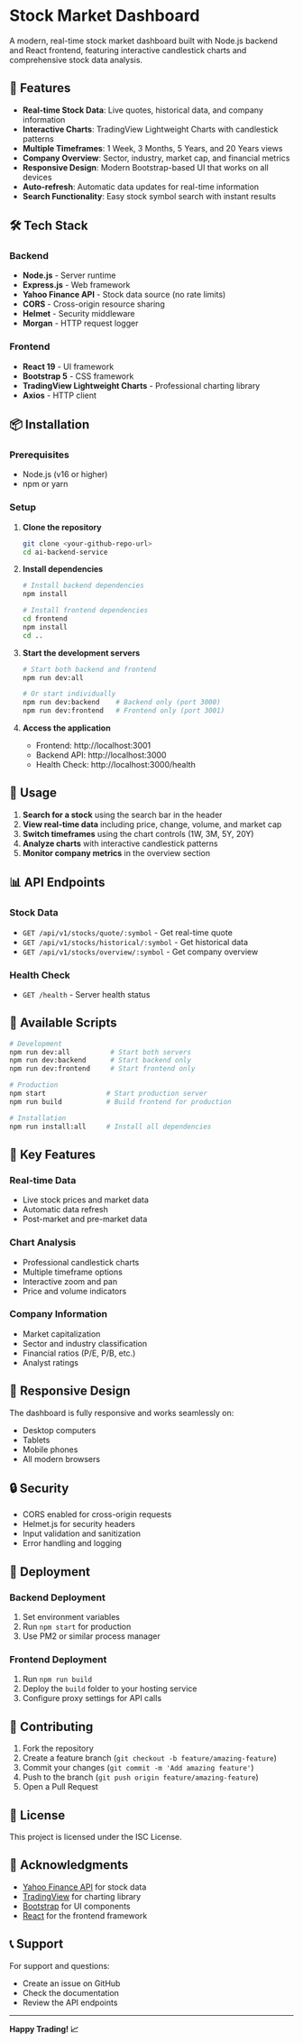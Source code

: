 # Stock Market Dashboard

A modern, real-time stock market dashboard built with Node.js backend and React frontend, featuring interactive candlestick charts and comprehensive stock data analysis.

## 🚀 Features

- **Real-time Stock Data**: Live quotes, historical data, and company information
- **Interactive Charts**: TradingView Lightweight Charts with candlestick patterns
- **Multiple Timeframes**: 1 Week, 3 Months, 5 Years, and 20 Years views
- **Company Overview**: Sector, industry, market cap, and financial metrics
- **Responsive Design**: Modern Bootstrap-based UI that works on all devices
- **Auto-refresh**: Automatic data updates for real-time information
- **Search Functionality**: Easy stock symbol search with instant results

## 🛠️ Tech Stack

### Backend
- **Node.js** - Server runtime
- **Express.js** - Web framework
- **Yahoo Finance API** - Stock data source (no rate limits)
- **CORS** - Cross-origin resource sharing
- **Helmet** - Security middleware
- **Morgan** - HTTP request logger

### Frontend
- **React 19** - UI framework
- **Bootstrap 5** - CSS framework
- **TradingView Lightweight Charts** - Professional charting library
- **Axios** - HTTP client

## 📦 Installation

### Prerequisites
- Node.js (v16 or higher)
- npm or yarn

### Setup

1. **Clone the repository**
   ```bash
   git clone <your-github-repo-url>
   cd ai-backend-service
   ```

2. **Install dependencies**
   ```bash
   # Install backend dependencies
   npm install
   
   # Install frontend dependencies
   cd frontend
   npm install
   cd ..
   ```

3. **Start the development servers**
   ```bash
   # Start both backend and frontend
   npm run dev:all
   
   # Or start individually
   npm run dev:backend    # Backend only (port 3000)
   npm run dev:frontend   # Frontend only (port 3001)
   ```

4. **Access the application**
   - Frontend: http://localhost:3001
   - Backend API: http://localhost:3000
   - Health Check: http://localhost:3000/health

## 🎯 Usage

1. **Search for a stock** using the search bar in the header
2. **View real-time data** including price, change, volume, and market cap
3. **Switch timeframes** using the chart controls (1W, 3M, 5Y, 20Y)
4. **Analyze charts** with interactive candlestick patterns
5. **Monitor company metrics** in the overview section

## 📊 API Endpoints

### Stock Data
- `GET /api/v1/stocks/quote/:symbol` - Get real-time quote
- `GET /api/v1/stocks/historical/:symbol` - Get historical data
- `GET /api/v1/stocks/overview/:symbol` - Get company overview

### Health Check
- `GET /health` - Server health status

## 🔧 Available Scripts

```bash
# Development
npm run dev:all          # Start both servers
npm run dev:backend      # Start backend only
npm run dev:frontend     # Start frontend only

# Production
npm start               # Start production server
npm run build           # Build frontend for production

# Installation
npm run install:all     # Install all dependencies
```

## 🌟 Key Features

### Real-time Data
- Live stock prices and market data
- Automatic data refresh
- Post-market and pre-market data

### Chart Analysis
- Professional candlestick charts
- Multiple timeframe options
- Interactive zoom and pan
- Price and volume indicators

### Company Information
- Market capitalization
- Sector and industry classification
- Financial ratios (P/E, P/B, etc.)
- Analyst ratings

## 📱 Responsive Design

The dashboard is fully responsive and works seamlessly on:
- Desktop computers
- Tablets
- Mobile phones
- All modern browsers

## 🔒 Security

- CORS enabled for cross-origin requests
- Helmet.js for security headers
- Input validation and sanitization
- Error handling and logging

## 🚀 Deployment

### Backend Deployment
1. Set environment variables
2. Run `npm start` for production
3. Use PM2 or similar process manager

### Frontend Deployment
1. Run `npm run build`
2. Deploy the `build` folder to your hosting service
3. Configure proxy settings for API calls

## 🤝 Contributing

1. Fork the repository
2. Create a feature branch (`git checkout -b feature/amazing-feature`)
3. Commit your changes (`git commit -m 'Add amazing feature'`)
4. Push to the branch (`git push origin feature/amazing-feature`)
5. Open a Pull Request

## 📄 License

This project is licensed under the ISC License.

## 🙏 Acknowledgments

- [Yahoo Finance API](https://finance.yahoo.com/) for stock data
- [TradingView](https://www.tradingview.com/) for charting library
- [Bootstrap](https://getbootstrap.com/) for UI components
- [React](https://reactjs.org/) for the frontend framework

## 📞 Support

For support and questions:
- Create an issue on GitHub
- Check the documentation
- Review the API endpoints

---

**Happy Trading! 📈** 